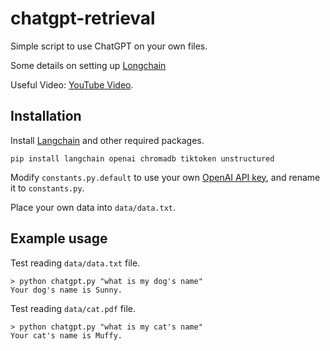 # chatgpt-retrieval

Simple script to use ChatGPT on your own files.

Some details on setting up [Longchain](https://python.langchain.com/docs/get_started/quickstart)

Useful Video:  [YouTube Video](https://youtu.be/9AXP7tCI9PI).

## Installation

Install [Langchain](https://github.com/hwchase17/langchain) and other required packages.
```
pip install langchain openai chromadb tiktoken unstructured
```
Modify `constants.py.default` to use your own [OpenAI API key](https://platform.openai.com/account/api-keys), and rename it to `constants.py`.

Place your own data into `data/data.txt`.

## Example usage
Test reading `data/data.txt` file.
```
> python chatgpt.py "what is my dog's name"
Your dog's name is Sunny.
```

Test reading `data/cat.pdf` file.
```
> python chatgpt.py "what is my cat's name"
Your cat's name is Muffy.
```
